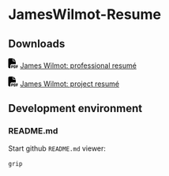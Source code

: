 # JamesWilmot-Resume

## Downloads

<img src=".assets/pdf.svg" height="20px"></img>
[James Wilmot: professional resumé](https://github.com/JamesWilmot/JamesWilmot-Resume/raw/master/professional/James%20Wilmot%20Resume.pdf)

<img src=".assets/pdf.svg" height="20px"></img>
[James Wilmot: project resumé](https://github.com/JamesWilmot/JamesWilmot-Resume/raw/master/project-resume/James%20Wilmot%20Resume.pdf)

## Development environment

### README.md

Start github ```README.md``` viewer:
```
grip
```
